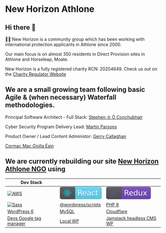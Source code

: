 # New Horizon Athlone
## Hi there 👋

🙋‍♀️ New Horizon is a community group which has been working with international protection applicants in Athlone since 2000. 

Our main focus is on almost 350 residents in Direct Provision sites in Athlone and Horseleap, Moate. 

New Horizon is a fully registered charity RCN: 20204649. Check us out on the [Charity Regulator Website](https://www.charitiesregulator.ie/en/information-for-the-public/search-the-register-of-charities/charity-detail?srchstr=new%20horizon%20athlone&regid=20204649)

## We are a small growing team following basic Agile & (when necessary) Waterfall methodologies.

Principal Software Architect - Full Stack: [Stephen ♔ Ó Conchubhair](https://github.com/theWhiteFox)

Cyber Security Program Delivery Lead: [Martin Parsons](https://github.com/martydotcom)

Product Owner / Lead Content Administor: [Gerry Callaghan](https://newhorizonathlone.org/members/gerry/)

[Cormac Mac Giolla Éain](https://github.com/orgs/NewHorizonAthlone/people/crowmack)

## We are currently rebuilding our site [New Horizon Athlone NGO](https://newhorizonathlone.ngo) using 

| Dev Stack  |  |  |
| ------------ | ------------- | ------------- |
| <a href="https://aws.amazon.com/"><img alt="AWS" width="40" height="22" src="https://upload.wikimedia.org/wikipedia/commons/thumb/5/5c/AWS_Simple_Icons_AWS_Cloud.svg/1024px-AWS_Simple_Icons_AWS_Cloud.svg.png" /></a>  | <a href="https://reactjs.org/"><img alt="React" src="https://raw.githubusercontent.com/aleen42/badges/master/src/react.svg" /></a> | <a href="https://redux.js.org/"><img alt="Redux" src="https://raw.githubusercontent.com/aleen42/badges/master/src/redux.svg" /></a> | [gitflow-workflow](https://www.atlassian.com/git/tutorials/comparing-workflows/gitflow-workflow) | 
| <a href="https://sass-lang.com/"><img alt="Sass" src="https://img.shields.io/badge/-Sass-CC6699?style=flat-square&logo=sass&logoColor=white" /></a> | [@wordpress/scripts](https://www.npmjs.com/package/@wordpress/scripts) | [PHP 8](https://www.php.net/) |
| [WordPress 6](https://wordpress.org/support/wordpress-version/version-6-0/) | [MySQL](https://www.mysql.com/) | [Cloudflare](https://www.cloudflare.com/en-gb/) | 
[Devs Google tag manager](https://developers.google.com/tag-platform/tag-manager) | [Local WP](https://localwp.com/) | [Jamstack headless CMS WP](https://jamstack.org/headless-cms/wordpress/) |

